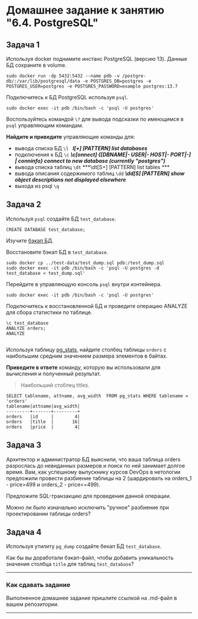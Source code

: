 # Домашнее задание к занятию "6.4. PostgreSQL"

## Задача 1

Используя docker поднимите инстанс PostgreSQL (версию 13). Данные БД сохраните в volume.
```
sudo docker run -dp 5432:5432 --name pdb -v /postgre-db/:/var/lib/postgresql/data -e POSTGRES_DB=postgres -e POSTGRES_USER=postgres -e POSTGRES_PASSWORD=example postgres:13.7
```

Подключитесь к БД PostgreSQL используя `psql`.
``` 
sudo docker exec -it pdb /bin/bash -c 'psql -U postgres'
```

Воспользуйтесь командой `\?` для вывода подсказки по имеющимся в `psql` управляющим командам.

**Найдите и приведите** управляющие команды для:
- вывода списка БД  `\l ` ***l[+]   [PATTERN]      list databases***
- подключения к БД  `\c` ***\c[onnect] {[DBNAME|- USER|- HOST|- PORT|-] | conninfo} connect to new database (currently "postgres")***
- вывода списка таблиц `\dt` ***\dt[S+] [PATTERN]      list tables ***
- вывода описания содержимого таблиц `\dd` ***\dd[S]  [PATTERN]      show object descriptions not displayed elsewhere***
- выхода из psql `\q` 

## Задача 2

Используя `psql` создайте БД `test_database`.
```
CREATE DATABASE test_database;
```

Изучите [бэкап БД](https://github.com/netology-code/virt-homeworks/tree/master/06-db-04-postgresql/test_data).

Восстановите бэкап БД в `test_database`.
``` 
sudo docker cp ../test-data/test_dump.sql pdb:/test_dump.sql
sudo docker exec -it pdb /bin/bash -c 'psql -U postgres -d test_database < test_dump.sql'
```
Перейдите в управляющую консоль `psql` внутри контейнера.
``` 
sudo docker exec -it pdb /bin/bash -c 'psql -U postgres'
```
Подключитесь к восстановленной БД и проведите операцию ANALYZE для сбора статистики по таблице.
```
\c test_database
ANALYZE orders;
ANALYZE


```
Используя таблицу [pg_stats](https://postgrespro.ru/docs/postgresql/12/view-pg-stats), найдите столбец таблицы `orders` 
с наибольшим средним значением размера элементов в байтах.

**Приведите в ответе** команду, которую вы использовали для вычисления и полученный результат.

> Наибольший стоблец titles.
``` 
SELECT tablename, attname, avg_width  FROM pg_stats WHERE tablename = 'orders' 
tablename|attname|avg_width|
---------+-------+---------+
orders   |id     |        4|
orders   |title  |       16|
orders   |price  |        4|
```
## Задача 3

Архитектор и администратор БД выяснили, что ваша таблица orders разрослась до невиданных размеров и
поиск по ней занимает долгое время. Вам, как успешному выпускнику курсов DevOps в нетологии предложили
провести разбиение таблицы на 2 (шардировать на orders_1 - price>499 и orders_2 - price<=499).

Предложите SQL-транзакцию для проведения данной операции.

Можно ли было изначально исключить "ручное" разбиение при проектировании таблицы orders?

## Задача 4

Используя утилиту `pg_dump` создайте бекап БД `test_database`.

Как бы вы доработали бэкап-файл, чтобы добавить уникальность значения столбца `title` для таблиц `test_database`?

---

### Как cдавать задание

Выполненное домашнее задание пришлите ссылкой на .md-файл в вашем репозитории.

---